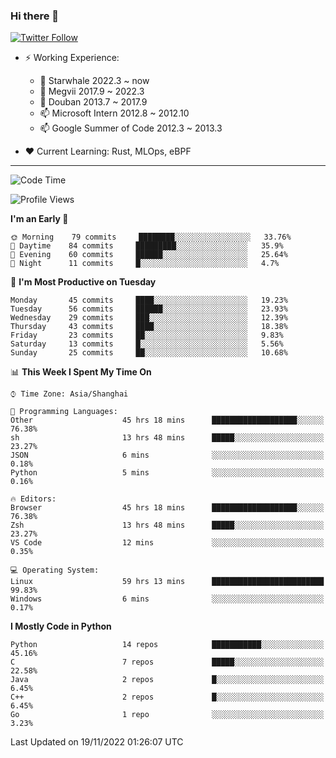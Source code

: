### Hi there 👋

[![Twitter Follow](https://img.shields.io/twitter/follow/tianweidut?style=social)](https://twitter.com/tianweidut)

- ⚡ Working Experience:
  - 🔭 Starwhale 2022.3 ~ now
  - 🌱 Megvii 2017.9 ~ 2022.3
  - 🌱 Douban 2013.7 ~ 2017.9
  - 📫 Microsoft Intern 2012.8 ~ 2012.10
  - 📫 Google Summer of Code 2012.3 ~ 2013.3

- ❤️ Current Learning: Rust, MLOps, eBPF

---
<!--START_SECTION:waka-->
![Code Time](http://img.shields.io/badge/Code%20Time-3%2C328%20hrs%2057%20mins-blue)

![Profile Views](http://img.shields.io/badge/Profile%20Views-0-blue)

**I'm an Early 🐤** 

```text
🌞 Morning    79 commits     ████████░░░░░░░░░░░░░░░░░   33.76% 
🌆 Daytime    84 commits     █████████░░░░░░░░░░░░░░░░   35.9% 
🌃 Evening    60 commits     ██████░░░░░░░░░░░░░░░░░░░   25.64% 
🌙 Night      11 commits     █░░░░░░░░░░░░░░░░░░░░░░░░   4.7%

```
📅 **I'm Most Productive on Tuesday** 

```text
Monday       45 commits     ████░░░░░░░░░░░░░░░░░░░░░   19.23% 
Tuesday      56 commits     ██████░░░░░░░░░░░░░░░░░░░   23.93% 
Wednesday    29 commits     ███░░░░░░░░░░░░░░░░░░░░░░   12.39% 
Thursday     43 commits     ████░░░░░░░░░░░░░░░░░░░░░   18.38% 
Friday       23 commits     ██░░░░░░░░░░░░░░░░░░░░░░░   9.83% 
Saturday     13 commits     █░░░░░░░░░░░░░░░░░░░░░░░░   5.56% 
Sunday       25 commits     ██░░░░░░░░░░░░░░░░░░░░░░░   10.68%

```


📊 **This Week I Spent My Time On** 

```text
⌚︎ Time Zone: Asia/Shanghai

💬 Programming Languages: 
Other                    45 hrs 18 mins      ███████████████████░░░░░░   76.38% 
sh                       13 hrs 48 mins      █████░░░░░░░░░░░░░░░░░░░░   23.27% 
JSON                     6 mins              ░░░░░░░░░░░░░░░░░░░░░░░░░   0.18% 
Python                   5 mins              ░░░░░░░░░░░░░░░░░░░░░░░░░   0.16%

🔥 Editors: 
Browser                  45 hrs 18 mins      ███████████████████░░░░░░   76.38% 
Zsh                      13 hrs 48 mins      █████░░░░░░░░░░░░░░░░░░░░   23.27% 
VS Code                  12 mins             ░░░░░░░░░░░░░░░░░░░░░░░░░   0.35%

💻 Operating System: 
Linux                    59 hrs 13 mins      █████████████████████████   99.83% 
Windows                  6 mins              ░░░░░░░░░░░░░░░░░░░░░░░░░   0.17%

```

**I Mostly Code in Python** 

```text
Python                   14 repos            ███████████░░░░░░░░░░░░░░   45.16% 
C                        7 repos             █████░░░░░░░░░░░░░░░░░░░░   22.58% 
Java                     2 repos             █░░░░░░░░░░░░░░░░░░░░░░░░   6.45% 
C++                      2 repos             █░░░░░░░░░░░░░░░░░░░░░░░░   6.45% 
Go                       1 repo              ░░░░░░░░░░░░░░░░░░░░░░░░░   3.23%

```



 Last Updated on 19/11/2022 01:26:07 UTC
<!--END_SECTION:waka-->